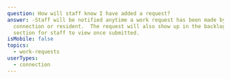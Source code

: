```yaml
---
question: How will staff know I have added a request?
answer: -Staff will be notified anytime a work request has been made by a
  connection or resident.  The request will also show up in the backlog
  section for staff to view once submitted.
isMobile: false
topics:
  - work-requests
userTypes:
  - connection
---
```

